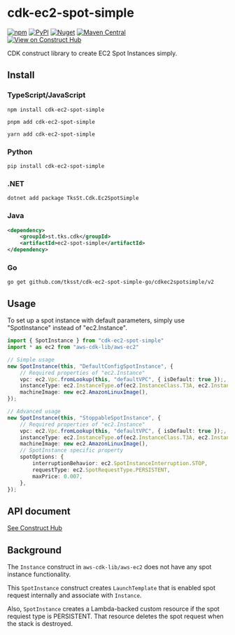# cdk-ec2-spot-simple

[![npm](https://img.shields.io/npm/v/cdk-ec2-spot-simple)](https://www.npmjs.com/package/cdk-ec2-spot-simple)
[![PyPI](https://img.shields.io/pypi/v/cdk-ec2-spot-simple)](https://pypi.org/project/cdk-ec2-spot-simple)
[![Nuget](https://img.shields.io/nuget/v/TksSt.Cdk.Ec2SpotSimple)](https://www.nuget.org/packages/TksSt.Cdk.Ec2SpotSimple)
[![Maven Central](https://img.shields.io/maven-central/v/st.tks.cdk/ec2-spot-simple)](https://search.maven.org/artifact/st.tks.cdk/ec2-spot-simple)  
[![View on Construct Hub](https://constructs.dev/badge?package=cdk-ec2-spot-simple)](https://constructs.dev/packages/cdk-ec2-spot-simple)

CDK construct library to create EC2 Spot Instances simply.

## Install

### TypeScript/JavaScript

```shell
npm install cdk-ec2-spot-simple
```

```shell
pnpm add cdk-ec2-spot-simple
```

```shell
yarn add cdk-ec2-spot-simple
```

### Python

```shell
pip install cdk-ec2-spot-simple
```

### .NET

```shell
dotnet add package TksSt.Cdk.Ec2SpotSimple
```

### Java

```xml
<dependency>
    <groupId>st.tks.cdk</groupId>
    <artifactId>ec2-spot-simple</artifactId>
</dependency>
```

### Go

```shell
go get github.com/tksst/cdk-ec2-spot-simple-go/cdkec2spotsimple/v2
```

## Usage

To set up a spot instance with default parameters, simply use "SpotInstance" instead of "ec2.Instance".

```typescript
import { SpotInstance } from "cdk-ec2-spot-simple"
import * as ec2 from "aws-cdk-lib/aws-ec2"

// Simple usage
new SpotInstance(this, "DefaultConfigSpotInstance", {
    // Required properties of "ec2.Instance"
    vpc: ec2.Vpc.fromLookup(this, "defaultVPC", { isDefault: true });,
    instanceType: ec2.InstanceType.of(ec2.InstanceClass.T3A, ec2.InstanceSize.NANO),
    machineImage: new ec2.AmazonLinuxImage(),
});

// Advanced usage
new SpotInstance(this, "StoppableSpotInstance", {
    // Required properties of "ec2.Instance"
    vpc: ec2.Vpc.fromLookup(this, "defaultVPC", { isDefault: true });,
    instanceType: ec2.InstanceType.of(ec2.InstanceClass.T3A, ec2.InstanceSize.NANO),
    machineImage: new ec2.AmazonLinuxImage(),
    // SpotInstance specific property
    spotOptions: {
        interruptionBehavior: ec2.SpotInstanceInterruption.STOP,
        requestType: ec2.SpotRequestType.PERSISTENT,
        maxPrice: 0.007,
    },
});

```

## API document

[See Construct Hub](https://constructs.dev/packages/cdk-ec2-spot-simple)

## Background

The `Instance` construct in `aws-cdk-lib/aws-ec2` does not have any spot instance functionality.

This `SpotInstance` construct creates `LaunchTemplate` that is enabled spot request internally and associate with `Instance`.

Also, `SpotInstance` creates a Lambda-backed custom resource if the spot requiest type is PERSISTENT. That resource deletes the spot request when the stack is destroyed.
